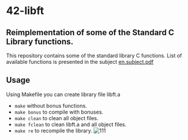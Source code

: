 # 42-libft
## Reimplementation of some of the Standard C Library functions.

This repository contains some of the standard library C functions.
List of available functions is presented in the subject [en.subject.pdf](https://github.com/lavrenovamaria/42-libft/files/7067065/en.subject.pdf)


## Usage
Using Makefile you can create library file libft.a
* `make` without bonus functions.
* `make bonus` to compile with bonuses.
* `make clean` to clean all object files.
* `make fclean` to clean libft.a and all object files.
* `make re` to recompile the library.
![111](https://user-images.githubusercontent.com/84707645/131868979-9447798f-a379-491b-8cf7-6b3c15059b23.jpg)
